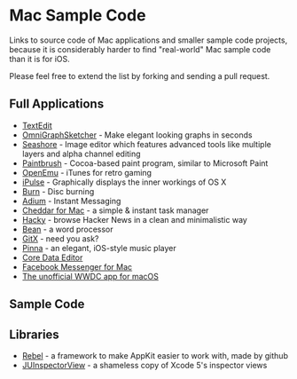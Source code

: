 Mac Sample Code
===============

Links to source code of Mac applications and smaller sample code projects, because it is considerably harder to find "real-world" Mac sample code than it is for iOS.

Please feel free to extend the list by forking and sending a pull request.


Full Applications
-----------------

- [TextEdit](https://developer.apple.com/library/mac/samplecode/TextEdit/Introduction/Intro.html)
- [OmniGraphSketcher](https://github.com/graphsketcher/GraphSketcher) - Make elegant looking graphs in seconds
- [Seashore](http://sourceforge.net/p/seashore/code/HEAD/tree/) - Image editor which features advanced tools like multiple layers and alpha channel editing
- [Paintbrush](http://sourceforge.net/p/paintbrush/code/HEAD/tree/Paintbrush2/branches/) - Cocoa-based paint program, similar to Microsoft Paint
- [OpenEmu](https://github.com/OpenEmu/OpenEmu) - iTunes for retro gaming
- [iPulse](https://github.com/chockenberry/iPulse) - Graphically displays the inner workings of OS X
- [Burn](http://sourceforge.net/p/burn-osx/code/HEAD/tree/) - Disc burning
- [Adium](https://hg.adium.im/adium) - Instant Messaging
- [Cheddar for Mac](https://github.com/nothingmagical/cheddar-mac) - a simple & instant task manager
- [Hacky](https://github.com/eliaskg/Hacky) - browse Hacker News in a clean and minimalistic way
- [Bean](http://www.bean-osx.com/source/Bean-Source.zip) - a word processor
- [GitX](https://github.com/rowanj/gitx) - need you ask?
- [Pinna](https://github.com/decarbonization/player) - an elegant, iOS-style music player
- [Core Data Editor](https://github.com/ChristianKienle/Core-Data-Editor)
- [Facebook Messenger for Mac](https://github.com/rsms/fb-mac-messenger)
- [The unofficial WWDC app for macOS](https://github.com/insidegui/WWDC)


Sample Code
-----------


Libraries
---------

- [Rebel](https://github.com/github/Rebel) - a framework to make AppKit easier to work with, made by github
- [JUInspectorView](https://github.com/JustSid/JUInspectorView) - a shameless copy of Xcode 5's inspector views
